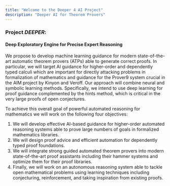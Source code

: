 ```yaml
---
title: "Welcome to the Deeper 4 AI Project"
description: "Deeper AI for Theorem Provers"
---
```


### Project _DEEPER_:

#### Deep Exploratory Engine for Precise Expert Reasoning

We propose to develop machine learning guidance for modern state-of-the-art
automatic theorem provers (ATPs) able to generate correct proofs. In
particular, we will target AI guidance for higher-order and dependently typed
calculi which are important for directly attacking problems in formalization of
mathematics and guidance for the Prover9 system crucial in the AIM project by
Kinyon and Veroff. Our approach will combine neural and symbolic learning
methods. Specifically, we intend to use deep learning for proof guidance
complemented by the hints method, which is critical in the very large proofs of
open conjectures.

To achieve this overall goal of powerful automated reasoning for mathematics we will work on the following four objectives:

1. We will develop effective AI-based guidance for higher-order automated reasoning systems able to prove large numbers of goals in formalized mathematics libraries.
2. We will design proof advice and efficient automation for dependently typed proof foundations.
3. We will integrate strong guided automated theorem provers into modern state-of-the-art proof assistants including their hammer systems and optimize them for their proof libraries.
4. Finally, we will work on an autonomous reasoning system able to tackle open mathematical problems using learning techniques including conjecturing, reinforcement, and taking inspiration from existing proofs.

